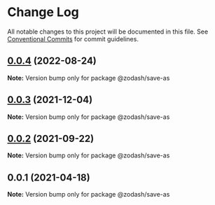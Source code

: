 # Change Log

All notable changes to this project will be documented in this file.
See [Conventional Commits](https://conventionalcommits.org) for commit guidelines.

## [0.0.4](https://github.com/zcorky/zodash/compare/@zodash/save-as@0.0.3...@zodash/save-as@0.0.4) (2022-08-24)

**Note:** Version bump only for package @zodash/save-as





## [0.0.3](https://github.com/zcorky/zodash/compare/@zodash/save-as@0.0.2...@zodash/save-as@0.0.3) (2021-12-04)

**Note:** Version bump only for package @zodash/save-as





## [0.0.2](https://github.com/zcorky/zodash/compare/@zodash/save-as@0.0.1...@zodash/save-as@0.0.2) (2021-09-22)

**Note:** Version bump only for package @zodash/save-as





## 0.0.1 (2021-04-18)

**Note:** Version bump only for package @zodash/save-as
